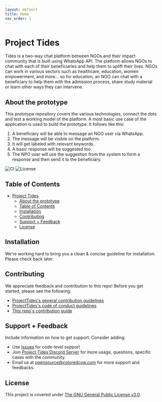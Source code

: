 ```yaml
---
layout: default
title: Home
nav_order: 1
---
```


# Project Tides

Tides is a two-way chat platform between NGOs and their impact community that is built using WhatsApp API. The platform allows NGOs to chat with each of their beneficiaries and help them to uplift their lives. NGOs can work in various sectors such as healthcare, education, women empowerment, and more… so for education, an NGO can chat with a beneficiary to help them with the admission process, share study material or learn other ways they can intervene.

## About the prototype
This prototype repository covers the various technologies, connect the dots and test a working model of the platform. A most basic use case of the application is used to build the prototype. It follows like this:
1. A beneficiary will be able to message an NGO user via WhatsApp.
2. The message will be visible on the platform.
3. It will get labeled with relevant keywords.
4. A basic response will be suggested too.
5. The NPO user will use the suggestion from the system to form a response and then send it to the beneficiary.

![CI](https://img.shields.io/github/workflow/status/ProjectTides/tides/CI?label=CI&logo=github&style=flat-square)
![License](https://img.shields.io/github/license/ProjectTides/tides?style=flat-square)

## Table of Contents

- [Project Tides](#project-tides)
  - [About the prototype](#about-the-prototype)
  - [Table of Contents](#table-of-contents)
  - [Installation](#installation)
  - [Contributing](#contributing)
  - [Support + Feedback](#support--feedback)
  - [License](#license)

## Installation

We're working hard to bring you a clean & concise guideline for installation. Please check back later.

## Contributing

We appreciate feedback and contribution to this repo! Before you get started, please see the following:

- [ProjectTides's general contribution guidelines](/getting-started/general-contributing)
- [ProjectTides's code of conduct guidelines](/about/code-of-conduct)
- [This repo's contribution guide](/getting-started/contributing)

## Support + Feedback

Include information on how to get support. Consider adding:

- Use [Issues](https://github.com/ProjectTides/Tides/issues) for code-level support
- Join [Project Tides Discord Server](https://discord.gg/6dKGwwU) for more usage, questions, specific cases with the community.
- Email us at opensource@coloredcow.com for more support and feedbacks.

## License

This project is covered under [The GNU General Public License v3.0](LICENSE).
